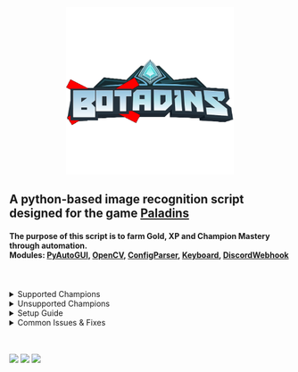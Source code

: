 <html>
   <p align="center">
      <a href="https://github.com/curv3ball/Botadins">
      <img src="https://github.com/curv3ball/Botadins/blob/main/images/logo.png?raw=true" alt="Logo" width="300" height="300">
      </a>
   <h2>
      A python-based image recognition script designed for the game <a href="https://www.paladins.com">Paladins</a>
   </h2>
   <h4>
      The purpose of this script is to farm Gold, XP and Champion Mastery through automation.<br>
      Modules: <a href="https://pypi.org/project/PyAutoGUI/">PyAutoGUI</a>, 
      <a href="https://pypi.org/project/opencv-python/">OpenCV</a>, 
      <a href="https://docs.python.org/3/library/configparser.html#module-configparser">ConfigParser</a>, 
      <a href="https://pypi.org/project/keyboard/">Keyboard</a>, 
      <a href="https://pypi.org/project/discord-webhook/">DiscordWebhook</a> 
      <br> <br> <br>
   </h4>
   <details>
      <summary>Supported Champions</summary>
      <br>
      Androxus, Ash, Barik, Buck, Cassie, Evie, Furia, Grohk, Grover, IO, Jenos, Khan, Kinessa, Lex<br> Lian, Maeve, Makoa, Octavia
      Pip, Ruckus, Saati, Seris, Sha Lin, Terminus, Tiberius, Tyra, VII, Viktor, Vora
   </details>
   <details>
      <summary>Unsupported Champions</summary>
      <br>
      Atlas, Azaan, Betty La Bomba, Bomb King, Corvus, Dredge, Drogoz, Fernando, Imano, Inara, Koga<br> Lillith, Mal'Damba, Moji, Raum
      Rei, Skye, Strix, Talus, Torvald, Vatu, Vivian, Willo, Yagorath, Ying, Zhin
   </details>
   
   <details>
      <summary>Setup Guide</summary>
      <br>
      - Download python from <a href="https://www.python.org/ftp/python/3.10.7/python-3.10.7-amd64.exe" target="_blank">this link</a>. In the python installer make sure you check <a href="https://miro.medium.com/max/1348/0*eBH3K6eymcVMyZDT.png" target="_blank">this box</a> on the bottom (important)<br>
      - Open command prompt and type <b>pip install pypiwin32</b><br>
      - Download the loader from <a href="https://github.com/curv3ball/Botadins/releases/download/loader/botadins.loader.rar">Here</a> <br>
      - Open botadins-loader.exe and click "Check for updates". This will download the latest files<br>
      - Open settings.ini and type the champion you want to use (exactly how it is in game)<br>
      - Set your discord webhook in settings.ini for script updates *optional*<br>
      - Open paladins and set your resolution to 1920x1080 Borderless Fullscreen, then click Load on the loader
   </details>
   
   <details>
      <summary>Common Issues & Fixes</summary><br>
      <details>
         <summary>Window instantly closing</summary>
         - Install python from <a href="https://www.python.org/ftp/python/3.10.7/python-3.10.7-amd64.exe">this link</a></b>, in the python installer check the add to PATH box on the bottom<br>
         - Open command prompt, type pip install pypiwin32
      </details>
      <details>
         <summary>Bot idling/Doing nothing</summary>
         - Set in-game resolution to 1920x1080 with borderless fullscreen and dont move your mouse while bot is running</b><br>
         - Send a screenshot of your game to curv3#0984 on discord
      </details>
      <details>
         <summary>Can't stop bot</summary>
         - Hold down the delete key on your keyboard for a few seconds, it will close the bot</b>
      </details>
   </details>
   <br><br>
</html>

![](https://img.shields.io/github/downloads/curv3ball/botadins/total?color=blue&logo=download-widget)
![](https://img.shields.io/github/commit-activity/m/curv3ball/botadins?color=blue&label=updates)
![](https://img.shields.io/github/last-commit/curv3ball/botadins?color=blue&label=last%20update)
